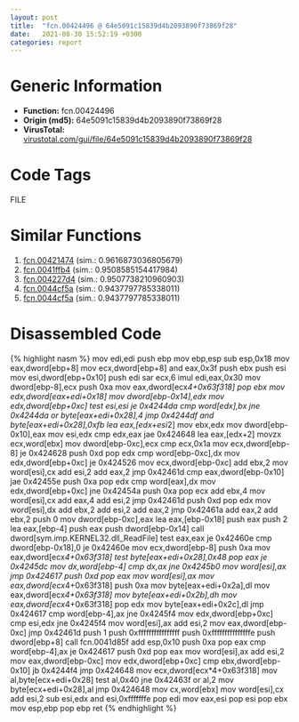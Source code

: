 ```yaml
---
layout: post
title:  "fcn.00424496 @ 64e5091c15839d4b2093890f73869f28"
date:   2021-08-30 15:52:19 +0300
categories: report
---
```


# Generic Information
- **Function:** fcn.00424496
- **Origin (md5):** 64e5091c15839d4b2093890f73869f28
- **VirusTotal:** [virustotal.com/gui/file/64e5091c15839d4b2093890f73869f28][virustotal_ref]

# Code Tags
<span class="tag" id="FILE">FILE</span>


# Similar Functions

1. [fcn.00421474][similar_1_ref] (sim.: 0.9616873036805679)
2. [fcn.0041ffb4][similar_2_ref] (sim.: 0.9508585154417984)
3. [fcn.004227d4][similar_3_ref] (sim.: 0.9507738210960903)
4. [fcn.0044cf5a][similar_4_ref] (sim.: 0.9437797785338011)
5. [fcn.0044cf5a][similar_5_ref] (sim.: 0.9437797785338011)


# Disassembled Code

{% highlight nasm %}
mov edi,edi
push ebp
mov ebp,esp
sub esp,0x18
mov eax,dword[ebp+8]
mov ecx,dword[ebp+8]
and eax,0x3f
push ebx
push esi
mov esi,dword[ebp+0x10]
push edi
sar ecx,6
imul edi,eax,0x30
mov dword[ebp-8],ecx
push 0xa
mov eax,dword[ecx*4+0x63f318]
pop ebx
mov edx,dword[eax+edi+0x18]
mov dword[ebp-0x14],edx
mov edx,dword[ebp+0xc]
test esi,esi
je 0x4244da
cmp word[edx],bx
jne 0x4244da
or byte[eax+edi+0x28],4
jmp 0x4244df
and byte[eax+edi+0x28],0xfb
lea eax,[edx+esi*2]
mov ebx,edx
mov dword[ebp-0x10],eax
mov esi,edx
cmp edx,eax
jae 0x424648
lea eax,[edx+2]
movzx ecx,word[ebx]
mov dword[ebp-0xc],ecx
cmp ecx,0x1a
mov ecx,dword[ebp-8]
je 0x424628
push 0xd
pop edx
cmp word[ebp-0xc],dx
mov edx,dword[ebp+0xc]
je 0x424526
mov ecx,dword[ebp-0xc]
add ebx,2
mov word[esi],cx
add esi,2
add eax,2
jmp 0x42461d
cmp eax,dword[ebp-0x10]
jae 0x42455e
push 0xa
pop edx
cmp word[eax],dx
mov edx,dword[ebp+0xc]
jne 0x42454a
push 0xa
pop ecx
add ebx,4
mov word[esi],cx
add eax,4
add esi,2
jmp 0x42461d
push 0xd
pop edx
mov word[esi],dx
add ebx,2
add esi,2
add eax,2
jmp 0x42461a
add eax,2
add ebx,2
push 0
mov dword[ebp-0xc],eax
lea eax,[ebp-0x18]
push eax
push 2
lea eax,[ebp-4]
push eax
push dword[ebp-0x14]
call dword[sym.imp.KERNEL32.dll_ReadFile]
test eax,eax
je 0x42460e
cmp dword[ebp-0x18],0
je 0x42460e
mov ecx,dword[ebp-8]
push 0xa
mov eax,dword[ecx*4+0x63f318]
test byte[eax+edi+0x28],0x48
pop eax
je 0x4245dc
mov dx,word[ebp-4]
cmp dx,ax
jne 0x4245b0
mov word[esi],ax
jmp 0x424617
push 0xd
pop eax
mov word[esi],ax
mov eax,dword[ecx*4+0x63f318]
push 0xa
mov byte[eax+edi+0x2a],dl
mov eax,dword[ecx*4+0x63f318]
mov byte[eax+edi+0x2b],dh
mov eax,dword[ecx*4+0x63f318]
pop edx
mov byte[eax+edi+0x2c],dl
jmp 0x424617
cmp word[ebp-4],ax
jne 0x4245f4
mov edx,dword[ebp+0xc]
cmp esi,edx
jne 0x4245f4
mov word[esi],ax
add esi,2
mov eax,dword[ebp-0xc]
jmp 0x42461d
push 1
push 0xffffffffffffffff
push 0xfffffffffffffffe
push dword[ebp+8]
call fcn.0041d85f
add esp,0x10
push 0xa
pop eax
cmp word[ebp-4],ax
je 0x424617
push 0xd
pop eax
mov word[esi],ax
add esi,2
mov eax,dword[ebp-0xc]
mov edx,dword[ebp+0xc]
cmp ebx,dword[ebp-0x10]
jb 0x4244f4
jmp 0x424648
mov ecx,dword[ecx*4+0x63f318]
mov al,byte[ecx+edi+0x28]
test al,0x40
jne 0x42463f
or al,2
mov byte[ecx+edi+0x28],al
jmp 0x424648
mov cx,word[ebx]
mov word[esi],cx
add esi,2
sub esi,edx
and esi,0xfffffffe
pop edi
mov eax,esi
pop esi
pop ebx
mov esp,ebp
pop ebp
ret 
{% endhighlight %}


[similar_1_ref]: /report/fcn.00421474@7dfa91bbba8f79a5b19b642937435ac0
[similar_2_ref]: /report/fcn.0041ffb4@597d9ee507d1b2a81775aa98c4a2271a
[similar_3_ref]: /report/fcn.004227d4@d59f9c4f445b9f980173dec064f55091
[similar_4_ref]: /report/fcn.0044cf5a@c2f40b3bc10e39d3d975422ee4d09bab
[similar_5_ref]: /report/fcn.0044cf5a@8d996434378dbdbb47e86342be5446c7
[virustotal_ref]: https://www.virustotal.com/gui/file/64e5091c15839d4b2093890f73869f28